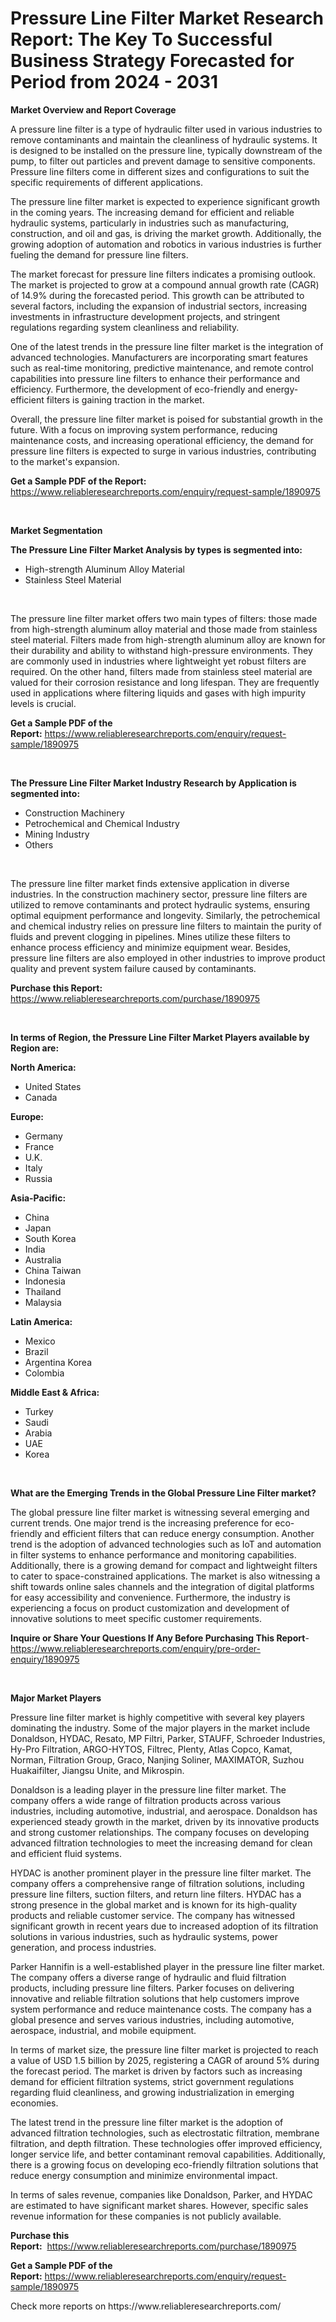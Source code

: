 <p><h1>Pressure Line Filter Market Research Report: The Key To Successful Business Strategy Forecasted for Period from 2024 - 2031</h1></p><p><strong>Market Overview and Report Coverage</strong></p>
<p><p>A pressure line filter is a type of hydraulic filter used in various industries to remove contaminants and maintain the cleanliness of hydraulic systems. It is designed to be installed on the pressure line, typically downstream of the pump, to filter out particles and prevent damage to sensitive components. Pressure line filters come in different sizes and configurations to suit the specific requirements of different applications.</p><p>The pressure line filter market is expected to experience significant growth in the coming years. The increasing demand for efficient and reliable hydraulic systems, particularly in industries such as manufacturing, construction, and oil and gas, is driving the market growth. Additionally, the growing adoption of automation and robotics in various industries is further fueling the demand for pressure line filters.</p><p>The market forecast for pressure line filters indicates a promising outlook. The market is projected to grow at a compound annual growth rate (CAGR) of 14.9% during the forecasted period. This growth can be attributed to several factors, including the expansion of industrial sectors, increasing investments in infrastructure development projects, and stringent regulations regarding system cleanliness and reliability.</p><p>One of the latest trends in the pressure line filter market is the integration of advanced technologies. Manufacturers are incorporating smart features such as real-time monitoring, predictive maintenance, and remote control capabilities into pressure line filters to enhance their performance and efficiency. Furthermore, the development of eco-friendly and energy-efficient filters is gaining traction in the market.</p><p>Overall, the pressure line filter market is poised for substantial growth in the future. With a focus on improving system performance, reducing maintenance costs, and increasing operational efficiency, the demand for pressure line filters is expected to surge in various industries, contributing to the market's expansion.</p></p>
<p><strong>Get a Sample PDF of the Report:</strong> <a href="https://www.reliableresearchreports.com/enquiry/request-sample/1890975">https://www.reliableresearchreports.com/enquiry/request-sample/1890975</a></p>
<p>&nbsp;</p>
<p><strong>Market Segmentation</strong></p>
<p><strong>The Pressure Line Filter Market Analysis by types is segmented into:</strong></p>
<p><ul><li>High-strength Aluminum Alloy Material</li><li>Stainless Steel Material</li></ul></p>
<p>&nbsp;</p>
<p><p>The pressure line filter market offers two main types of filters: those made from high-strength aluminum alloy material and those made from stainless steel material. Filters made from high-strength aluminum alloy are known for their durability and ability to withstand high-pressure environments. They are commonly used in industries where lightweight yet robust filters are required. On the other hand, filters made from stainless steel material are valued for their corrosion resistance and long lifespan. They are frequently used in applications where filtering liquids and gases with high impurity levels is crucial.</p></p>
<p><strong>Get a Sample PDF of the Report:</strong>&nbsp;<a href="https://www.reliableresearchreports.com/enquiry/request-sample/1890975">https://www.reliableresearchreports.com/enquiry/request-sample/1890975</a></p>
<p>&nbsp;</p>
<p><strong>The Pressure Line Filter Market Industry Research by Application is segmented into:</strong></p>
<p><ul><li>Construction Machinery</li><li>Petrochemical and Chemical Industry</li><li>Mining Industry</li><li>Others</li></ul></p>
<p>&nbsp;</p>
<p><p>The pressure line filter market finds extensive application in diverse industries. In the construction machinery sector, pressure line filters are utilized to remove contaminants and protect hydraulic systems, ensuring optimal equipment performance and longevity. Similarly, the petrochemical and chemical industry relies on pressure line filters to maintain the purity of fluids and prevent clogging in pipelines. Mines utilize these filters to enhance process efficiency and minimize equipment wear. Besides, pressure line filters are also employed in other industries to improve product quality and prevent system failure caused by contaminants.</p></p>
<p><strong>Purchase this Report:</strong>&nbsp; <a href="https://www.reliableresearchreports.com/purchase/1890975">https://www.reliableresearchreports.com/purchase/1890975</a></p>
<p>&nbsp;</p>
<p><strong>In terms of Region, the Pressure Line Filter Market Players available by Region are:</strong></p>
<p>
    <p> <strong> North America: </strong>
        <ul>
            <li>United States</li>
            <li>Canada</li>
        </ul>
        </p> 
    <p> <strong> Europe: </strong>
        <ul>
            <li>Germany</li>
            <li>France</li>
            <li>U.K.</li>
            <li>Italy</li>
            <li>Russia</li>
        </ul>
        </p> 
    <p> <strong> Asia-Pacific: </strong>
        <ul>
            <li>China</li>
            <li>Japan</li>
            <li>South Korea</li>
            <li>India</li>
            <li>Australia</li>
            <li>China Taiwan</li>
            <li>Indonesia</li>
            <li>Thailand</li>
            <li>Malaysia</li>
        </ul>
        </p> 
    <p> <strong> Latin America: </strong>
        <ul>
            <li>Mexico</li>
            <li>Brazil</li>
            <li>Argentina Korea</li>
            <li>Colombia</li>
        </ul>
        </p> 
    <p> <strong> Middle East & Africa: </strong>
        <ul>
            <li>Turkey</li>
            <li>Saudi</li>
            <li>Arabia</li>
            <li>UAE</li>
            <li>Korea</li>
        </ul>
    </p>
    </p>
<p>&nbsp;</p>
<p><strong>What are the Emerging Trends in the Global Pressure Line Filter market?</strong></p>
<p><p>The global pressure line filter market is witnessing several emerging and current trends. One major trend is the increasing preference for eco-friendly and efficient filters that can reduce energy consumption. Another trend is the adoption of advanced technologies such as IoT and automation in filter systems to enhance performance and monitoring capabilities. Additionally, there is a growing demand for compact and lightweight filters to cater to space-constrained applications. The market is also witnessing a shift towards online sales channels and the integration of digital platforms for easy accessibility and convenience. Furthermore, the industry is experiencing a focus on product customization and development of innovative solutions to meet specific customer requirements.</p></p>
<p><strong>Inquire or Share Your Questions If Any Before Purchasing This Report</strong>- <a href="https://www.reliableresearchreports.com/enquiry/pre-order-enquiry/1890975">https://www.reliableresearchreports.com/enquiry/pre-order-enquiry/1890975</a></p>
<p>&nbsp;</p>
<p><strong>Major Market Players</strong></p>
<p><p>Pressure line filter market is highly competitive with several key players dominating the industry. Some of the major players in the market include Donaldson, HYDAC, Resato, MP Filtri, Parker, STAUFF, Schroeder Industries, Hy-Pro Filtration, ARGO-HYTOS, Filtrec, Plenty, Atlas Copco, Kamat, Norman, Filtration Group, Graco, Nanjing Soliner, MAXIMATOR, Suzhou Huakaifilter, Jiangsu Unite, and Mikrospin. </p><p>Donaldson is a leading player in the pressure line filter market. The company offers a wide range of filtration products across various industries, including automotive, industrial, and aerospace. Donaldson has experienced steady growth in the market, driven by its innovative products and strong customer relationships. The company focuses on developing advanced filtration technologies to meet the increasing demand for clean and efficient fluid systems. </p><p>HYDAC is another prominent player in the pressure line filter market. The company offers a comprehensive range of filtration solutions, including pressure line filters, suction filters, and return line filters. HYDAC has a strong presence in the global market and is known for its high-quality products and reliable customer service. The company has witnessed significant growth in recent years due to increased adoption of its filtration solutions in various industries, such as hydraulic systems, power generation, and process industries.</p><p>Parker Hannifin is a well-established player in the pressure line filter market. The company offers a diverse range of hydraulic and fluid filtration products, including pressure line filters. Parker focuses on delivering innovative and reliable filtration solutions that help customers improve system performance and reduce maintenance costs. The company has a global presence and serves various industries, including automotive, aerospace, industrial, and mobile equipment.</p><p>In terms of market size, the pressure line filter market is projected to reach a value of USD 1.5 billion by 2025, registering a CAGR of around 5% during the forecast period. The market is driven by factors such as increasing demand for efficient filtration systems, strict government regulations regarding fluid cleanliness, and growing industrialization in emerging economies.</p><p>The latest trend in the pressure line filter market is the adoption of advanced filtration technologies, such as electrostatic filtration, membrane filtration, and depth filtration. These technologies offer improved efficiency, longer service life, and better contaminant removal capabilities. Additionally, there is a growing focus on developing eco-friendly filtration solutions that reduce energy consumption and minimize environmental impact.</p><p>In terms of sales revenue, companies like Donaldson, Parker, and HYDAC are estimated to have significant market shares. However, specific sales revenue information for these companies is not publicly available.</p></p>
<p><strong>Purchase this Report:</strong>&nbsp;&nbsp;<a href="https://www.reliableresearchreports.com/purchase/1890975">https://www.reliableresearchreports.com/purchase/1890975</a></p>
<p></p>
<p><strong>Get a Sample PDF of the Report:</strong>&nbsp;<a href="https://www.reliableresearchreports.com/enquiry/request-sample/1890975">https://www.reliableresearchreports.com/enquiry/request-sample/1890975</a></p>
<p>Check more reports on https://www.reliableresearchreports.com/</p>